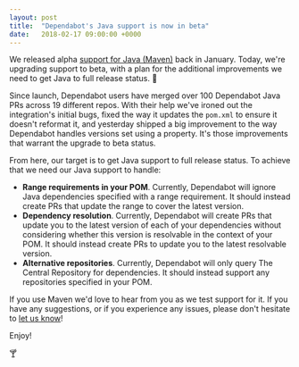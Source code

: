 ```yaml
---
layout: post
title:  "Dependabot's Java support is now in beta"
date:   2018-02-17 09:00:00 +0000
---
```


We released alpha [support for Java (Maven)][release-post] back in January.
Today, we're upgrading support to beta, with a plan for the additional
improvements we need to get Java to full release status. 🎉

Since launch, Dependabot users have merged over 100 Dependabot Java PRs across
19 different repos. With their help we've ironed out the integration's initial
bugs, fixed the way it updates the `pom.xml` to ensure it doesn't reformat it,
and yesterday shipped a big improvement to the way Dependabot handles versions
set using a property. It's those improvements that warrant the upgrade to beta
status.

From here, our target is to get Java support to full release status. To achieve
that we need our Java support to handle:
- **Range requirements in your POM**. Currently, Dependabot will ignore Java
  dependencies specified with a range requirement. It should instead create PRs
  that update the range to cover the latest version.
- **Dependency resolution**. Currently, Dependabot will create PRs that update
  you to the latest version of each of your dependencies without considering
  whether this version is resolvable in the context of your POM. It should
  instead create PRs to update you to the latest resolvable version.
- **Alternative repositories**. Currently, Dependabot will only query The
  Central Repository for dependencies. It should instead support any
  repositories specified in your POM.

If you use Maven we'd love to hear from you as we test support for it. If you
have any suggestions, or if you experience any issues, please don't hesitate to
[let us know][feedback-link]!

Enjoy!

🍸

[release-post]: ../announcing-maven-support
[feedback-link]: https://github.com/dependabot/feedback

